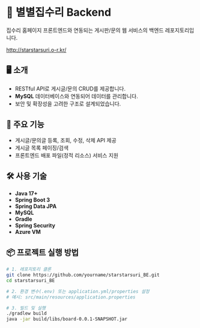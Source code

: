 # 🌟 별별집수리 Backend

집수리 홈페이지 프론트엔드와 연동되는 게시판/문의 웹 서비스의 백엔드 레포지토리입니다.

http://starstarsuri.o-r.kr/

## 🖥️ 소개

- RESTful API로 게시글/문의 CRUD를 제공합니다.
- **MySQL** 데이터베이스와 연동되어 데이터를 관리합니다.
- 보안 및 확장성을 고려한 구조로 설계되었습니다.

## 🚀 주요 기능

- 게시글/문의글 등록, 조회, 수정, 삭제 API 제공
- 게시글 목록 페이징/검색
- 프론트엔드 배포 파일(정적 리소스) 서비스 지원

## 🛠️ 사용 기술

- **Java 17+**
- **Spring Boot 3**
- **Spring Data JPA**
- **MySQL**
- **Gradle**
- **Spring Security**
- **Azure VM**

## 📦 프로젝트 실행 방법

```bash
# 1. 레포지토리 클론
git clone https://github.com/yourname/starstarsuri_BE.git
cd starstarsuri_BE

# 2. 환경 변수(.env) 또는 application.yml/properties 설정
# 예시: src/main/resources/application.properties

# 3. 빌드 및 실행
./gradlew build
java -jar build/libs/board-0.0.1-SNAPSHOT.jar
